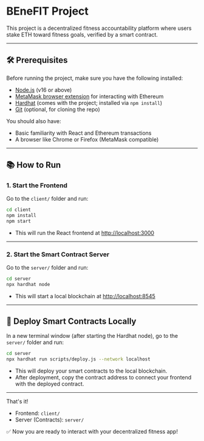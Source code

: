 # BEneFIT Project

This project is a decentralized fitness accountability platform where users stake ETH toward fitness goals, verified by a smart contract.

---
## 🛠️ Prerequisites

Before running the project, make sure you have the following installed:

- [Node.js](https://nodejs.org/) (v16 or above)
- [MetaMask browser extension](https://metamask.io/) for interacting with Ethereum
- [Hardhat](https://hardhat.org/) (comes with the project; installed via `npm install`)
- [Git](https://git-scm.com/) (optional, for cloning the repo)

You should also have:
- Basic familiarity with React and Ethereum transactions
- A browser like Chrome or Firefox (MetaMask compatible)
---
## 📚 How to Run

### 1. Start the Frontend
Go to the `client/` folder and run:
```bash
cd client
npm install
npm start
```
- This will run the React frontend at [http://localhost:3000](http://localhost:3000)

---

### 2. Start the Smart Contract Server
Go to the `server/` folder and run:
```bash
cd server
npx hardhat node
```
- This will start a local blockchain at [http://localhost:8545](http://localhost:8545)

---

## 🚀 Deploy Smart Contracts Locally

In a new terminal window (after starting the Hardhat node), go to the `server/` folder and run:
```bash
cd server
npx hardhat run scripts/deploy.js --network localhost
```
- This will deploy your smart contracts to the local blockchain.
- After deployment, copy the contract address to connect your frontend with the deployed contract.

---

That's it!
- Frontend: `client/`
- Server (Contracts): `server/`

✅ Now you are ready to interact with your decentralized fitness app!

